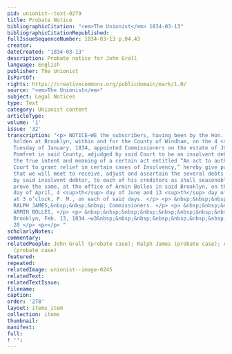 ```yaml
---
pid: unionist--text-0279
title: Probate Notice
bibliographicCitation: "<em>The Unionist</em> 1834-03-13"
bibliographicCitationRepublished: 
fullIssueSequenceNumber: 1834-03-13 p.04.43
creator: 
dateCreated: '1834-03-13'
description: Probate notice for John Grall
language: English
publisher: The Unionist
IsPartOf: 
rights: https://creativecommons.org/publicdomain/mark/1.0/
source: "<em>The Unionist</em>"
subject: Legal Notices
type: Text
category: Unionist content
articleType: 
volume: '1'
issue: '32'
transcription: "<p> NOTICE—WE the subscribers, having been by the Hon. Superior Court,
  holden at Brooklyn, within and for the County of Windham, on the 4 <sup>th</sup>
  Tuesday of January, 1834, appointed Commissioners on the estate of JOHN GRALL, of
  Pomfret in said County, adjudged by said Court to be an insolvent debtor, within
  the true intent and meaning of a certain act entitled “An act to authorize the Superior
  Court to grant relief in certain cases of Insolvency,” hereby give public notice
  that we will meet to receive, adjust and ascertain the several debts due and owing
  by said insolvent debtor, to each of his creditors as shall seasonably present and
  prove the same, at the office of Armin Bolles in said Brooklyn, on the 16 <sup>th</sup>
  day of April, 4 <sup>th</sup> day of June and 13 <sup>th</sup> day of August next
  at 3 o’clock, P. M., on each of said days. </p> <p> &nbsp;&nbsp;&nbsp;&nbsp;&nbsp;&nbsp;&nbsp;&nbsp;&nbsp;&nbsp;&nbsp;&nbsp;&nbsp;&nbsp;&nbsp;&nbsp;&nbsp;&nbsp;&nbsp;&nbsp;&nbsp;&nbsp;&nbsp;
  RALPH JAMES,&nbsp;&nbsp;&nbsp; Commissioners. </p> <p> &nbsp;&nbsp;&nbsp;&nbsp;&nbsp;&nbsp;&nbsp;&nbsp;&nbsp;&nbsp;&nbsp;&nbsp;&nbsp;&nbsp;&nbsp;&nbsp;&nbsp;&nbsp;&nbsp;&nbsp;&nbsp;&nbsp;&nbsp;
  ARMIN BOLLES, </p> <p> &nbsp;&nbsp;&nbsp;&nbsp;&nbsp;&nbsp;&nbsp;&nbsp;&nbsp;&nbsp;&nbsp;
  Brooklyn, Feb. 13, 1834.—w3&nbsp;&nbsp;&nbsp;&nbsp;&nbsp;&nbsp;&nbsp;&nbsp;&nbsp;&nbsp;&nbsp;&nbsp;&nbsp;&nbsp;&nbsp;&nbsp;&nbsp;&nbsp;&nbsp;&nbsp;&nbsp;&nbsp;&nbsp;&nbsp;&nbsp;&nbsp;&nbsp;&nbsp;&nbsp;&nbsp;&nbsp;&nbsp;&nbsp;&nbsp;&nbsp;&nbsp;&nbsp;&nbsp;&nbsp;&nbsp;&nbsp;&nbsp;&nbsp;&nbsp;&nbsp;&nbsp;&nbsp;
  28 </p> <p></p> "
scholarlyNotes: 
commentary: 
relatedPeople: John Grall (probate case); Ralph James (probate case); Armin Bolles
  (probate case)
featured: 
repeated: 
relatedImage: unionist--image-0245
relatedText: 
relatedTextIssue: 
filename: 
caption: 
order: '278'
layout: items_item
collection: items
thumbnail: 
manifest: 
full: 
! '': 
---
```

